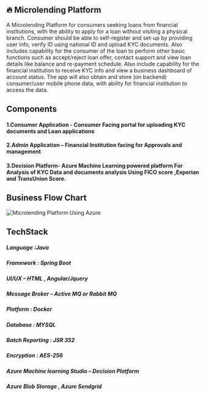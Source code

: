 ## 🔥 Microlending Platform
A Microlending Platform for consumers seeking loans from financial institutions, with the ability to apply for a loan without visiting a physical branch.  Consumer should be able to self-register and set-up by providing user info, verify ID using national ID and upload KYC documents.  Also includes capability for the consumer of the loan to perform other basic functions such as accept/reject loan offer, contact support and view loan details like balance and re-payment schedule.  Also include capability for the financial institution to receive KYC info and view a business dashboard of account status.  The app will also obtain and store (on backend) consumer/user mobile phone data, with ability for financial institution to access the data. 

## Components 
#### 1.Consumer Application - Consumer Facing portal for uploading KYC documents and Loan applications
#### 2.Admin Application – Financial Institution facing for Approvals and management
#### 3.Decision Platform- Azure Machine Learning powered platform For Analysis of KYC  Data and documents analysis Using FICO score ,Experian and TransUnion Score. 

## Business Flow Chart 
![Microlending Platform Using Azure ](https://apoorwanand.s3.amazonaws.com/MicroLendingPlatformUserOnBoarding.png)

## TechStack 
##### Language :Java 
##### Framework : Spring Boot
##### UI/UX – HTML , Angular/Jquery
##### Message Broker – Active MQ  or Rabbit MQ
##### Platform : Docker 
##### Database : MYSQL 
##### Batch Reporting : JSR 352 
##### Encryption : AES-256
##### Azure Machine learning Studio – Decision Platform
##### Azure Blob Storage , Azure Sendgrid 
